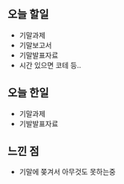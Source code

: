 ## 오늘 할일
* 기말과제
* 기말보고서
* 기말발표자료
* 시간 있으면 코테 등..

## 오늘 한일
* 기말과제
* 기발발표자료

## 느낀 점
* 기말에 쫒겨서 아무것도 못하는중
